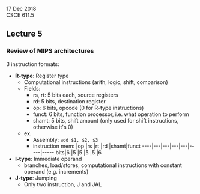 17 Dec 2018   
CSCE 611.5  

## Lecture 5

### Review of MIPS architectures

3 instruction formats:
* **R-type**: Register type
    * Computational instructions (arith, logic, shift, comparison)
    * Fields:
        * rs, rt: 5 bits each, source registers
        * rd: 5 bits, destination register
        * op: 6 bits, opcode (0 for R-type instructions)
        * funct: 6 bits, function processor, i.e. what operation to perform
        * shamt: 5 bits, shift amount (only used for shift instructions, otherwise it's 0)
    * ex. 
        * Assembly: `add $1, $2, $3`
        * instruction mem:
            |op |rs |rt |rd |shamt|funct
        ----|---|---|---|---|-----|-----
        bits|6  |5  |5  |5  |5    |6
* **I-type**: Immediate operand
    * branches, load/stores, computational instructions with constant operand (e.g. increments)
* **J-type**: Jumping
    * Only two instruction, J and JAL

